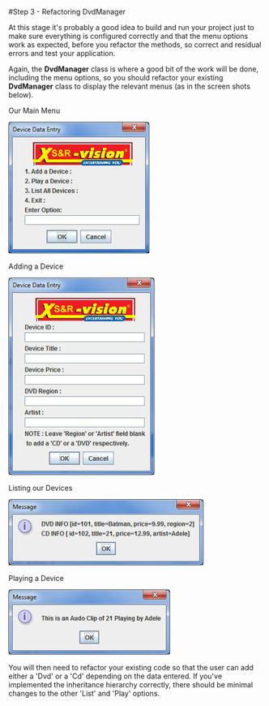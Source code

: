 #Step 3 - Refactoring DvdManager


At this stage it's probably a good idea to build and run your project just to make sure everything is configured correctly and that the menu options work as expected, before you refactor the methods, so correct and residual errors and test your application. 

Again, the <c1><b>DvdManager</b></c1> class is where a good bit of the work will be done, including the menu options, so you should refactor your existing <c1><b>DvdManager</b></c1> class to display the relevant menus (as in the screen shots below).

Our Main Menu

![](../img/lab02b.jpg)

Adding a Device

![](../img/lab02c.jpg)

Listing our Devices

![](../img/lab02d.jpg)

Playing a Device

![](../img/lab02e.jpg)

You will then need to refactor your existing code so that the user can add either a 'Dvd' or a 'Cd' depending on the data entered. If you've implemented the inheritance hierarchy correctly, there should be minimal changes to the other 'List' and 'Play' options.